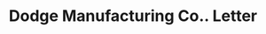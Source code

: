 ---
doi: 10.7916/D8VH70VT
date_other: '1897'
date_other_textual: '1897'
form: correspondence
genre:
- Letters (correspondence)
name:
- Dodge Manufacturing Co.
object_in_context_url: https://biggert.cul.columbia.edu/items/view/ave_biggert_00370
subject_hierarchical_geographic:
- Boston, Massachusetts, United States
subject_name:
- Dodge Manufacturing Co.
title: Dodge Manufacturing Co.. Letter
sort_title: Dodge Manufacturing Co.. Letter
call_number: ave_biggert_00370
coordinates:
- 42.35805555555556,-71.06361111111111
pid: ave_biggert_00370
identifiers: ave_biggert_00370
thumbnail: https://derivativo-1.library.columbia.edu/iiif/2/ldpd:344129/full/!256,256/0/native.jpg
permalink: /biggert/ave_biggert_00370/
layout: iiif-image-page
---